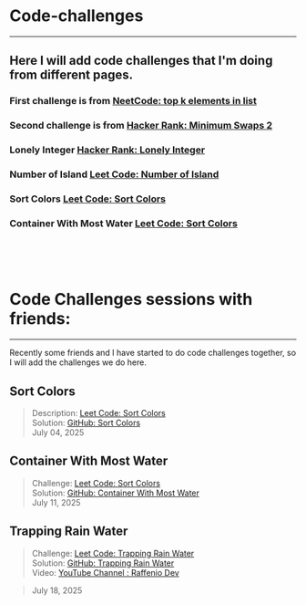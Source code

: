 # Code-challenges

---
## Here I will add code challenges that I'm doing from different pages.


### First challenge is from [NeetCode: top k elements in list](https://neetcode.io/problems/top-k-elements-in-list)

### Second challenge is from [Hacker Rank: Minimum Swaps 2]( https://www.hackerrank.com/challenges/minimum-swaps-2 )

### Lonely Integer [Hacker Rank: Lonely Integer](https://www.hackerrank.com/challenges/one-week-preparation-kit-lonely-integer/problem)

### Number of Island [Leet Code: Number of Island](https://leetcode.com/problems/number-of-islands)

### Sort Colors [Leet Code: Sort Colors](https://leetcode.com/problems/sort-colors/)


### Container With Most Water [Leet Code: Sort Colors](https://leetcode.com/problems/container-with-most-water/)


<br><br><br>


# Code Challenges sessions with friends:

---
Recently some friends and I have started to do code challenges together, so I will add the challenges we do here.

##  Sort Colors
> Description: [Leet Code: Sort Colors](https://leetcode.com/problems/sort-colors/) <br>
> Solution:  [GitHub: Sort Colors](https://github.com/Mintakastar/code-challenges/blob/main/src/com/raffenio/leetcode/com/problems/sort/colors/Solution.java)<br>
> July 04, 2025

## Container With Most Water
> Challenge: [Leet Code: Sort Colors](https://leetcode.com/problems/container-with-most-water/) <br>
> Solution:  [GitHub: Container With Most Water](https://github.com/Mintakastar/code-challenges/blob/main/src/com/raffenio/leetcode/com/problems/container/with/most/water/ContainerWithMostWaterSolution.java)<br>
> July 11, 2025

## Trapping Rain Water
> Challenge: [Leet Code: Trapping Rain Water](https://leetcode.com/problems/trapping-rain-water/) <br>
> Solution:   [GitHub: Trapping Rain Water](https://github.com/Mintakastar/code-challenges/blob/main/src/com/raffenio/leetcode/com/problems/trapping/rain/water/TrappingRainWaterSolution.java) <br>
> Video:   [YouTube Channel : Raffenio Dev](https://youtu.be/_t2QZQ2C5hk) <br>


> July 18, 2025


<br><br><br><br><br><br><br><br>